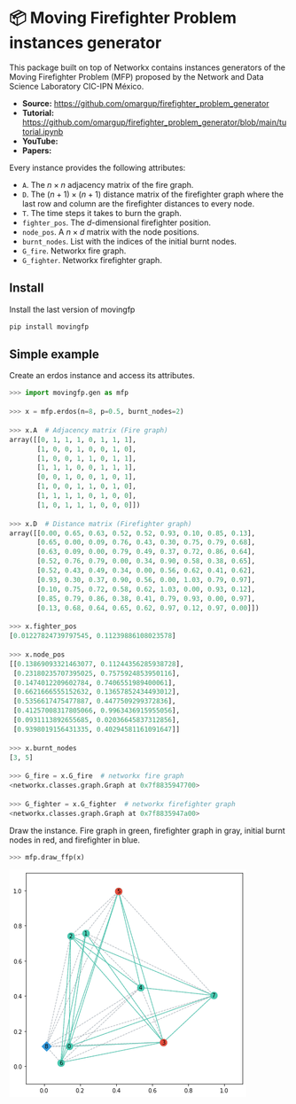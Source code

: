 # 📦 Moving Firefighter Problem instances generator

This package built on top of Networkx contains instances generators of the Moving Firefighter Problem (MFP) proposed by the Network and Data Science Laboratory CIC-IPN México.

- **Source:** https://github.com/omargup/firefighter_problem_generator
- **Tutorial:** https://github.com/omargup/firefighter_problem_generator/blob/main/tutorial.ipynb
- **YouTube:** 
- **Papers:**

Every instance provides the following attributes:

- `A`. The $n \times n$ adjacency matrix of the fire graph.
- `D`. The $(n+1) \times (n+1)$ distance matrix of the firefighter graph where the last row and column are the firefighter distances to every node.
- `T`. The time steps it takes to burn the graph.
- `fighter_pos`. The $d$-dimensional firefighter position.
- `node_pos`. A $n \times d$ matrix with the node positions.
- `burnt_nodes`. List with the indices of the initial burnt nodes.
- `G_fire`. Networkx fire graph.
- `G_fighter`. Networkx firefighter graph.

## Install

Install the last version of movingfp

```bash
pip install movingfp
```

## Simple example

Create an erdos instance and access its attributes.

```python
>>> import movingfp.gen as mfp

>>> x = mfp.erdos(n=8, p=0.5, burnt_nodes=2)

>>> x.A  # Adjacency matrix (Fire graph)
array([[0, 1, 1, 1, 0, 1, 1, 1],
       [1, 0, 0, 1, 0, 0, 1, 0],
       [1, 0, 0, 1, 1, 0, 1, 1],
       [1, 1, 1, 0, 0, 1, 1, 1],
       [0, 0, 1, 0, 0, 1, 0, 1],
       [1, 0, 0, 1, 1, 0, 1, 0],
       [1, 1, 1, 1, 0, 1, 0, 0],
       [1, 0, 1, 1, 1, 0, 0, 0]])

>>> x.D  # Distance matrix (Firefighter graph)
array([[0.00, 0.65, 0.63, 0.52, 0.52, 0.93, 0.10, 0.85, 0.13],
       [0.65, 0.00, 0.09, 0.76, 0.43, 0.30, 0.75, 0.79, 0.68],
       [0.63, 0.09, 0.00, 0.79, 0.49, 0.37, 0.72, 0.86, 0.64],
       [0.52, 0.76, 0.79, 0.00, 0.34, 0.90, 0.58, 0.38, 0.65],
       [0.52, 0.43, 0.49, 0.34, 0.00, 0.56, 0.62, 0.41, 0.62],
       [0.93, 0.30, 0.37, 0.90, 0.56, 0.00, 1.03, 0.79, 0.97],
       [0.10, 0.75, 0.72, 0.58, 0.62, 1.03, 0.00, 0.93, 0.12],
       [0.85, 0.79, 0.86, 0.38, 0.41, 0.79, 0.93, 0.00, 0.97],
       [0.13, 0.68, 0.64, 0.65, 0.62, 0.97, 0.12, 0.97, 0.00]])

>>> x.fighter_pos
[0.01227824739797545, 0.11239886108023578]

>>> x.node_pos
[[0.13869093321463077, 0.11244356285938728],
 [0.23180235707395025, 0.7575924853950116],
 [0.1474012209602784, 0.7406551989400061],
 [0.6621666555152632, 0.13657852434493012],
 [0.5356617475477887, 0.4477509299372836],
 [0.41257008317805066, 0.9963436915955056],
 [0.0931113892655685, 0.02036645837312856],
 [0.9398019156431335, 0.40294581161091647]]

>>> x.burnt_nodes
[3, 5]

>>> G_fire = x.G_fire  # networkx fire graph
<networkx.classes.graph.Graph at 0x7f8835947700>

>>> G_fighter = x.G_fighter  # networkx firefighter graph
<networkx.classes.graph.Graph at 0x7f8835947a00>
```

Draw the instance. Fire graph in green, firefighter graph in gray, initial burnt nodes in red, and firefighter in blue.

```python
>>> mfp.draw_ffp(x)
```

![Erdos instance](img/erdos_instance.png)
